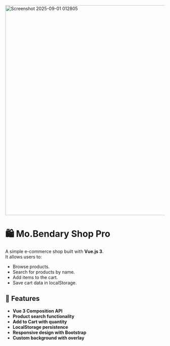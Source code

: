 <img width="1366" height="663" alt="Screenshot 2025-09-01 012805" src="https://github.com/user-attachments/assets/3d2f7f9c-50a3-49c8-b62e-d745239f828c" />


# 🛍️ Mo.Bendary Shop Pro

A simple e-commerce shop built with **Vue.js 3**.  
It allows users to:
- Browse products.
- Search for products by name.
- Add items to the cart.
- Save cart data in localStorage.

## 🚀 Features
- **Vue 3 Composition API**
- **Product search functionality**
- **Add to Cart with quantity**
- **LocalStorage persistence**
- **Responsive design with Bootstrap**
- **Custom background with overlay**

